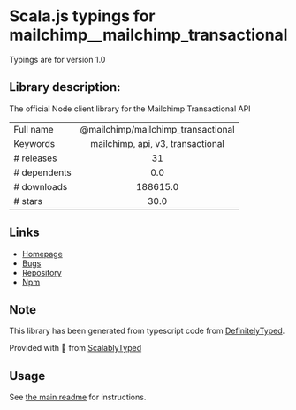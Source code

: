 
# Scala.js typings for mailchimp__mailchimp_transactional

Typings are for version 1.0

## Library description:
The official Node client library for the Mailchimp Transactional API

|                    |                 |
| ------------------ | :-------------: |
| Full name          | @mailchimp/mailchimp_transactional |
| Keywords           | mailchimp, api, v3, transactional |
| # releases         | 31 |
| # dependents       | 0.0 |
| # downloads        | 188615.0 |
| # stars            | 30.0 |

## Links
- [Homepage](https://github.com/mailchimp/mailchimp-transactional-node)
- [Bugs](https://github.com/mailchimp/mailchimp-client-lib-codegen/issues)
- [Repository](https://github.com/mailchimp/mailchimp-transactional-node)
- [Npm](https://www.npmjs.com/package/%40mailchimp%2Fmailchimp_transactional)
    


## Note
This library has been generated from typescript code from [DefinitelyTyped](https://definitelytyped.org).

Provided with :purple_heart: from [ScalablyTyped](https://github.com/oyvindberg/ScalablyTyped)

## Usage
See [the main readme](../../readme.md) for instructions.


